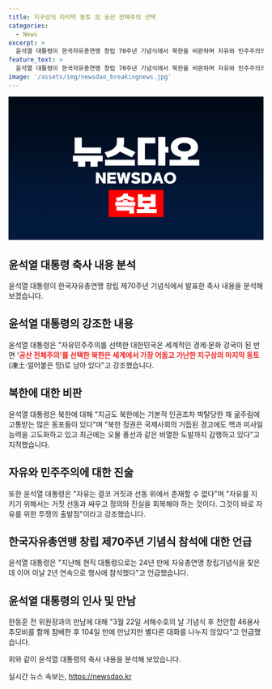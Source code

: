 ```yaml
---
title: 지구상의 마지막 동토 北 공산 전체주의 선택
categories:
  - News
excerpt: >
  윤석열 대통령이 한국자유총연맹 창립 70주년 기념식에서 북한을 비판하며 자유와 민주주의의 중요성을 강조했다. 북한 정권의 인권유린과 굶주림을 비판하고, 국제사회에 대한 도발과 안보리 결의 위배를 비난했다. 또한, 자유와 진실을 회복해야 한다고 강조하며 이를 위한 투쟁의 필요성을 언급했다. 이는 24년 만에 현직 대통령이 자유총연맹 행사에 참석한 두 번째인데, 여당 대표 후보들과의 만남 및 한동훈 전 위원장과의 첫 대화 등 주목받는 상황이었다.
feature_text: >
  윤석열 대통령이 한국자유총연맹 창립 70주년 기념식에서 북한을 비판하며 자유와 민주주의의 중요성을 강조했다. 북한 정권의 인권유린과 굶주림을 비판하고, 국제사회에 대한 도발과 안보리 결의 위배를 비난했다. 또한, 자유와 진실을 회복해야 한다고 강조하며 이를 위한 투쟁의 필요성을 언급했다. 이는 24년 만에 현직 대통령이 자유총연맹 행사에 참석한 두 번째인데, 여당 대표 후보들과의 만남 및 한동훈 전 위원장과의 첫 대화 등 주목받는 상황이었다.
image: '/assets/img/newsdao_breakingnews.jpg'
---
```


<p><img src="/assets/img/newsdao_breakingnews.jpg" alt="cryptoinkorea 속보" /></p>

<h2 data-ke-size="size26">윤석열 대통령 축사 내용 분석</h2>

<p data-ke-size="size16">윤석열 대통령이 한국자유총연맹 창립 제70주년 기념식에서 발표한 축사 내용을 분석해보겠습니다.</p>

<h2>윤석열 대통령의 강조한 내용</h2>

<p data-ke-size="size16">윤석열 대통령은 "자유민주주의를 선택한 대한민국은 세계적인 경제·문화 강국이 된 반면 ‘<b><span style="color: #ee2323;">공산 전체주의’를 선택한 북한은 세계에서 가장 어둡고 가난한 지구상의 마지막 동토</span></b>(凍土‧얼어붙은 땅)로 남아 있다"고 강조했습니다.</p>

<h2>북한에 대한 비판</h2>

<p data-ke-size="size16">윤석열 대통령은 북한에 대해 "지금도 북한에는 기본적 인권조차 박탈당한 채 굶주림에 고통받는 많은 동포들이 있다"며 "북한 정권은 국제사회의 거듭된 경고에도 핵과 미사일 능력을 고도화하고 있고 최근에는 오물 풍선과 같은 비열한 도발까지 감행하고 있다"고 지적했습니다.</p>

<h2>자유와 민주주의에 대한 진술</h2>

<p data-ke-size="size16">또한 윤석열 대통령은 "자유는 결코 거짓과 선동 위에서 존재할 수 없다"며 "자유를 지키기 위해서는 거짓 선동과 싸우고 정의와 진실을 회복해야 하는 것이다. 그것이 바로 자유를 위한 투쟁의 출발점"이라고 강조했습니다.</p>

<h2>한국자유총연맹 창립 제70주년 기념식 참석에 대한 언급</h2>

<p data-ke-size="size16">윤석열 대통령은 "지난해 현직 대통령으로는 24년 만에 자유총연맹 창립기념식을 찾은 데 이어 이날 2년 연속으로 행사에 참석했다"고 언급했습니다.</p>

<h2>윤석열 대통령의 인사 및 만남</h2>

<p data-ke-size="size16">한동훈 전 위원장과의 만남에 대해 "3월 22일 서해수호의 날 기념식 후 천안함 46용사 추모비를 함께 참배한 후 104일 만에 만났지만 별다른 대화를 나누지 않았다"고 언급했습니다.</p>

<p>위와 같이 윤석열 대통령의 축사 내용을 분석해 보았습니다.</p>
실시간 뉴스 속보는, <a href="https://newsdao.kr" rel="dofollow">https://newsdao.kr</a>


